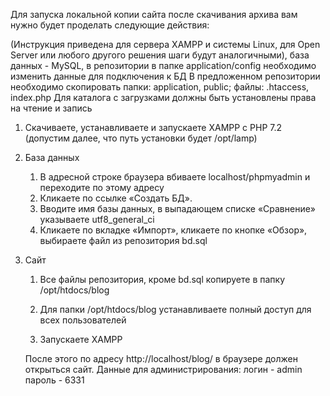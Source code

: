 Для запуска локальной копии сайта после скачивания архива вам нужно будет проделать следующие действия:

(Инструкция приведена для сервера XAMPP и системы Linux, для Open Server или любого другого решения шаги будут аналогичными), база данных - MySQL, в репозитории в папке application/config необходимо изменить данные для подключения к БД
В предложенном репозитории необходимо скопировать папки: application, public; файлы: .htaccess, index.php 
Для каталога с загрузками должны быть установлены права на чтение и запись
1. Скачиваете, устанавливаете и запускаете XAMPP с PHP 7.2 (допустим далее, что путь установки будет /opt/lamp)
2. База данных
	1. В адресной строке браузера вбиваете localhost/phpmyadmin и переходите по этому адресу
	2. Кликаете по ссылке «Создать БД».
	3. Вводите имя базы данных, в выпадающем списке «Сравнение» указываете utf8_general_ci
	4. Кликаете по вкладке «Импорт», кликаете по кнопке «Обзор», выбираете файл из репозитория bd.sql

3. Сайт
	1. Все файлы репозитория, кроме bd.sql копируете в папку /opt/htdocs/blog
	
	2. Для папки /opt/htdocs/blog устанавливаете полный доступ для всех пользователей

	3. Запускаете XAMPP

	После этого по адресу http://localhost/blog/ в браузере должен открыться сайт.
	Данные для администрирования:
		логин - admin
		пароль - 6331
